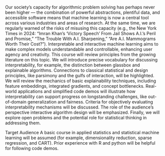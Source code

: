 Our society’s capacity for algorithmic problem solving has perhaps never been
higher — the combination of powerful abstractions, plentiful data, and
accessible software means that machine learning is now a central tool across
various industries and areas of research. At the same time, we are regularly
warned of the risks of misusing this capacity (e.g., the New York Times in 2024:
“Imran Khan’s ‘Victory Speech’ From Jail Shows A.I.’s Peril and Promise,” “The
Trouble With A.I. Sharpening,” “Are A.I. Mammograms Worth Their Cost?”).
Interpretable and interactive machine learning aims to make complex models
understandable and controllable, enhancing user agency and creativity. This
course will review principles from the growing literature on this topic. We will
introduce precise vocabulary for discussing interpretability, for example, the
distinction between glassbox and explainable algorithms. Connections to
classical statistical and design principles, like parsimony and the gulfs of
interaction, will be highlighted. We will review the mechanics of basic
explainability techniques, including feature embeddings, integrated gradients,
and concept bottlenecks. Real-world applications and simplified code demos will
illustrate how interpretability can support progress on longstanding challenges,
like out-of-domain generalization and fairness. Criteria for objectively
evaluating interpretability mechanisms will be discussed. The role of the
audience’s perspective interactive algorithm design will be emphasized. Finally,
we will explore open problems and the potential role for statistical thinking in
addressing them.
 
Target Audience
A basic course in applied statistics and statistical machine learning will be
assumed (for example, dimensionality reduction, sparse regression, and CART).
Prior experience with R and python will be helpful for following code demos.